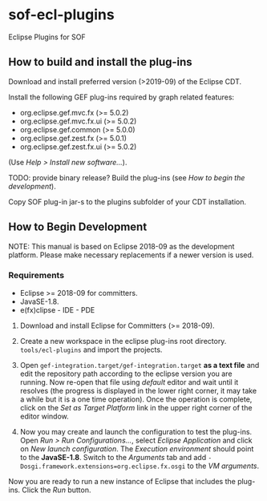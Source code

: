 # sof-ecl-plugins

Eclipse Plugins for SOF

## How to build and install the plug-ins

Download and install preferred version (>2019-09) of the Eclipse CDT.

Install the following GEF plug-ins required by graph related features:
- org.eclipse.gef.mvc.fx (>= 5.0.2)
- org.eclipse.gef.mvc.fx.ui (>= 5.0.2)
- org.eclipse.gef.common (>= 5.0.0)
- org.eclipse.gef.zest.fx (>= 5.0.1)
- org.eclipse.gef.zest.fx.ui (>= 5.0.2)

(Use *Help > Install new software...*).

TODO: provide binary release?
Build the plug-ins (see *How to begin the development*).

Copy SOF plug-in jar-s to the plugins subfolder of your CDT installation.

## How to Begin Development

NOTE: This manual is based on Eclipse 2018-09 as the development platform.
Please make necessary replacements if a newer version is used.

### Requirements
- Eclipse >= 2018-09 for committers.
- JavaSE-1.8.
- e(fx)clipse  - IDE - PDE

1. Download and install Eclipse for Committers (>= 2018-09).

2. Create a new workspace in the eclipse plug-ins root directory.
   `tools/ecl-plugins` and import the projects.

3. Open `gef-integration.target/gef-integration.target` **as a text file** and
   edit the repository path according to the eclipse version you are running.
   Now re-open that file using *default* editor and wait until it resolves
   (the progress is displayed in the lower right corner, it may take a while
   but it is a one time operation). Once the operation is complete, click on
   the *Set as Target Platform* link in the upper right corner of the editor
   window.

4. Now you may create and launch the configuration to test the plug-ins.
   Open *Run > Run Configurations...*, select *Eclipse Application* and
   click on *New launch configuration*.
   The *Execution environment* should point to the **JavaSE-1.8**. Switch to
   the *Arguments* tab and add `-Dosgi.framework.extensions=org.eclipse.fx.osgi`
   to the *VM arguments*.

Now you are ready to run a new instance of Eclipse that includes the plug-ins.
Click the *Run* button.
